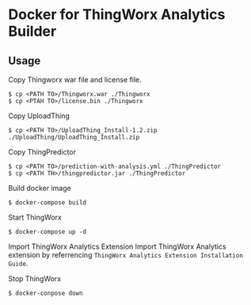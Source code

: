# Docker for ThingWorx Analytics Builder

## Usage

Copy Thingworx war file and license file.
```
$ cp <PATH TO>/Thingworx.war ./Thingworx
$ cp <PTAH TO>/license.bin ./Thingworx
```

Copy UploadThing
```
$ cp <PATH TO>/UploadThing_Install-1.2.zip  ./UploadThing/UploadThing_Install.zip
```

Copy ThingPredictor
```
$ cp <PATH TO>/prediction-with-analysis.yml ./ThingPredictor
$ cp <PATH TH>/thingpredictor.jar ./ThingPredictor
```

Build docker image
```
$ docker-compose build
```

Start ThingWorx
```
$ docker-compose up -d
```

Import ThingWorx Analytics Extension
Import ThingWorx Analytics extension by referrencing `ThingWorx Analytics Extension Installation Guide`.

Stop ThingWorx
```
$ docker-conpose down
```



